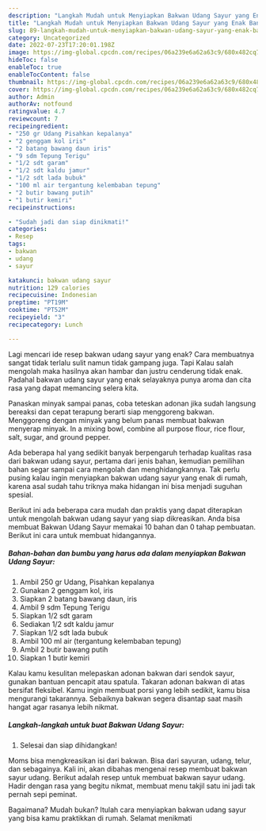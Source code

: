 ```yaml
---
description: "Langkah Mudah untuk Menyiapkan Bakwan Udang Sayur yang Enak Banget, Buat Buka Puasa}"
title: "Langkah Mudah untuk Menyiapkan Bakwan Udang Sayur yang Enak Banget, Buat Buka Puasa}"
slug: 89-langkah-mudah-untuk-menyiapkan-bakwan-udang-sayur-yang-enak-banget-buat-buka-puasa
category: Uncategorized
date: 2022-07-23T17:20:01.198Z
image: https://img-global.cpcdn.com/recipes/06a239e6a62a63c9/680x482cq70/bakwan-udang-sayur-foto-resep-utama.jpg
hideToc: false
enableToc: true
enableTocContent: false
thumbnail: https://img-global.cpcdn.com/recipes/06a239e6a62a63c9/680x482cq70/bakwan-udang-sayur-foto-resep-utama.jpg
cover: https://img-global.cpcdn.com/recipes/06a239e6a62a63c9/680x482cq70/bakwan-udang-sayur-foto-resep-utama.jpg
author: Admin
authorAv: notfound
ratingvalue: 4.7
reviewcount: 7
recipeingredient:
- "250 gr Udang Pisahkan kepalanya"
- "2 genggam kol iris"
- "2 batang bawang daun iris"
- "9 sdm Tepung Terigu"
- "1/2 sdt garam"
- "1/2 sdt kaldu jamur"
- "1/2 sdt lada bubuk"
- "100 ml air tergantung kelembaban tepung"
- "2 butir bawang putih"
- "1 butir kemiri"
recipeinstructions:

- "Sudah jadi dan siap dinikmati!"
categories:
- Resep
tags:
- bakwan
- udang
- sayur

katakunci: bakwan udang sayur 
nutrition: 129 calories
recipecuisine: Indonesian
preptime: "PT19M"
cooktime: "PT52M"
recipeyield: "3"
recipecategory: Lunch

---
```



Lagi mencari ide resep bakwan udang sayur yang enak? Cara membuatnya sangat tidak terlalu sulit namun tidak gampang juga. Tapi Kalau salah mengolah maka hasilnya akan hambar dan justru cenderung tidak enak. Padahal bakwan udang sayur yang enak selayaknya punya aroma dan cita rasa yang dapat memancing selera kita.


Panaskan minyak sampai panas, coba teteskan adonan jika sudah langsung bereaksi dan cepat terapung berarti siap menggoreng bakwan. Menggoreng dengan minyak yang belum panas membuat bakwan menyerap minyak. In a mixing bowl, combine all purpose flour, rice flour, salt, sugar, and ground pepper.

Ada beberapa hal yang sedikit banyak berpengaruh terhadap kualitas rasa dari bakwan udang sayur, pertama dari jenis bahan, kemudian pemilihan bahan segar sampai cara mengolah dan menghidangkannya. Tak perlu pusing kalau ingin menyiapkan bakwan udang sayur yang enak di rumah, karena asal sudah tahu triknya maka hidangan ini bisa menjadi suguhan spesial.


Berikut ini ada beberapa cara mudah dan praktis yang dapat diterapkan untuk mengolah bakwan udang sayur yang siap dikreasikan. Anda bisa membuat Bakwan Udang Sayur memakai 10 bahan dan 0 tahap pembuatan. Berikut ini cara untuk membuat hidangannya.

<!--inarticleads1-->

##### Bahan-bahan dan bumbu yang harus ada dalam menyiapkan Bakwan Udang Sayur:

1. Ambil 250 gr Udang, Pisahkan kepalanya
1. Gunakan 2 genggam kol, iris
1. Siapkan 2 batang bawang daun, iris
1. Ambil 9 sdm Tepung Terigu
1. Siapkan 1/2 sdt garam
1. Sediakan 1/2 sdt kaldu jamur
1. Siapkan 1/2 sdt lada bubuk
1. Ambil 100 ml air (tergantung kelembaban tepung)
1. Ambil 2 butir bawang putih
1. Siapkan 1 butir kemiri


Kalau kamu kesulitan melepaskan adonan bakwan dari sendok sayur, gunakan bantuan pencapit atau spatula. Takaran adonan bakwan di atas bersifat fleksibel. Kamu ingin membuat porsi yang lebih sedikit, kamu bisa mengurangi takarannya. Sebaiknya bakwan segera disantap saat masih hangat agar rasanya lebih nikmat. 

<!--inarticleads2-->

##### Langkah-langkah untuk buat Bakwan Udang Sayur:


1. Selesai dan siap dihidangkan!

Moms bisa mengkreasikan isi dari bakwan. Bisa dari sayuran, udang, telur, dan sebagainya. Kali ini, akan dibahas mengenai resep membuat bakwan sayur udang. Berikut adalah resep untuk membuat bakwan sayur udang. Hadir dengan rasa yang begitu nikmat, membuat menu takjil satu ini jadi tak pernah sepi peminat. 

Bagaimana? Mudah bukan? Itulah cara menyiapkan bakwan udang sayur yang bisa kamu praktikkan di rumah. Selamat menikmati

